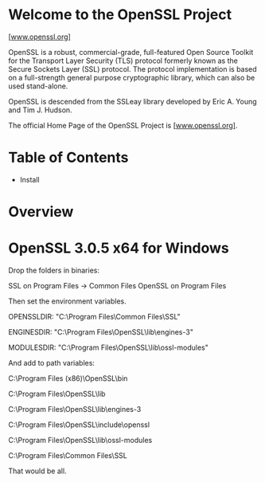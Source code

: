 Welcome to the OpenSSL Project
==============================

[www.openssl.org]

OpenSSL is a robust, commercial-grade, full-featured Open Source Toolkit
for the Transport Layer Security (TLS) protocol formerly known as the
Secure Sockets Layer (SSL) protocol. The protocol implementation is based
on a full-strength general purpose cryptographic library, which can also
be used stand-alone.

OpenSSL is descended from the SSLeay library developed by Eric A. Young
and Tim J. Hudson.

The official Home Page of the OpenSSL Project is [www.openssl.org].

Table of Contents
=================

 - Install

Overview
========

# OpenSSL 3.0.5 x64 for Windows

Drop the folders in binaries:

SSL on Program Files -> Common Files OpenSSL on Program Files

Then set the environment variables.

OPENSSLDIR: "C:\Program Files\Common Files\SSL"

ENGINESDIR: "C:\Program Files\OpenSSL\lib\engines-3"

MODULESDIR: "C:\Program Files\OpenSSL\lib\ossl-modules"

And add to path variables:

C:\Program Files (x86)\OpenSSL\bin

C:\Program Files\OpenSSL\lib

C:\Program Files\OpenSSL\lib\engines-3

C:\Program Files\OpenSSL\include\openssl

C:\Program Files\OpenSSL\lib\ossl-modules

C:\Program Files\Common Files\SSL

That would be all.
